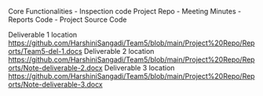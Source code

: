 Core Functionalities
    - Inspection code
Project Repo
    - Meeting Minutes
    - Reports
Code
    - Project Source Code

Deliverable 1 location
    https://github.com/HarshiniSangadi/Team5/blob/main/Project%20Repo/Reports/Team5-del-1.docs
Deliverable 2 location
    https://github.com/HarshiniSangadi/Team5/blob/main/Project%20Repo/Reports/Note-deliverable-2.docx
Deliverable 3 location
    https://github.com/HarshiniSangadi/Team5/blob/main/Project%20Repo/Reports/Note-deliverable-3.docx
